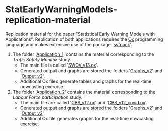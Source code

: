 # StatEarlyWarningModels-replication-material
Replication material for the paper "Statistical Early Warning Models with Applications". Replication of both applications requires the [Ox](https://www.doornik.com/doc/ox/) programming language and makes extensive use of the package '[ssfpack](https://www.doornik.com/download.html)'. 

1. The folder '[Application_1](Application_1)' contains the material corresponding to the _Trafic Safety Monitor_ study.
   - The main file is called '[SWOV_v13.ox](Application_1/SWOV_v13.ox)'.
   - Generated output and graphs are stored the folders '[Graphs_v2](Application_1/Graphs_v2)' and '[Output_v2](Application_1/Output_v2)'.
   - Additional Ox files generate tables and graphs for the real-time nowcasting exercise.
2. The folder '[Application_2](Application_2)' contains the material corresponding to the _Labour Force participation_ study.
   - The main file are called '[CBS_v12.ox](Application_2/CBS_v12.ox)' and '[CBS_v12_covid.ox](Application_2/CBS_v12_covid.ox)'.
   - Generated output and graphs are stored the folders '[Graphs_v2](Application_2/Graphs_v2)' and '[Output_v2](Application_2/Output_v2)'.
   - Additional Ox file generates graphs for the real-time nowcasting exercise. 
